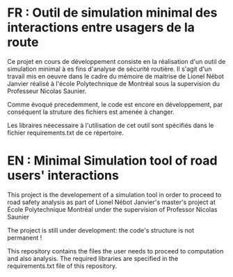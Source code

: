# FR : Outil de simulation minimal des interactions entre usagers de la route

Ce projet en cours de développement consiste en la réalisation d'un outil de simulation minimal à es fins d'analyse de sécurité routière.
Il s'agit d'un travail mis en oeuvre dans le cadre du mémoire de maitrise de Lionel Nébot Janvier réalisé à l'école Polytechnique de Montréal sous la supervision du Professeur Nicolas Saunier.

Comme évoqué precedemment, le code est encore en développement, par conséquent la struture des fichiers est amenée à changer.

Les libraires néecessaire à l'utilisation de cet outil sont spécifiés dans le fichier requirements.txt de ce répertoire.

# EN : Minimal Simulation tool of road users' interactions


This project is the developement of a simulation tool in order to proceed to road safety analysis as part of Lionel Nébot Janvier's master's project at École Polytechnique Montréal under the supervision of Professor Nicolas Saunier 

The project is still under development: the code's structure is not permanent !

This repository contains the files the user needs to proceed to computation and also analysis.
The required libraries are specified in the requirements.txt file of this repository.
